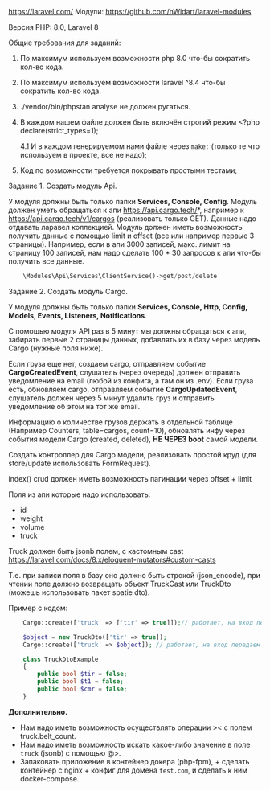 https://laravel.com/
Модули: https://github.com/nWidart/laravel-modules

Версия PHP: 8.0, Laravel 8

Общие требования для заданий:

1. По максимум используем возможности php 8.0 что-бы сократить кол-во кода.
2. По максимум используем возможности laravel ^8.4 что-бы сократить кол-во кода.
3. ./vendor/bin/phpstan analyse не должен ругаться.
4. В каждом нашем файле должен быть включён строгий режим <?php declare(strict_types=1);

   4.1 И в каждом генерируемом нами файле через ``make:`` (только те что используем в проекте, все не надо);
5. Код по возможности требуется покрывать простыми тестами;

Задание 1. Создать модуль Api.

У модуля должны быть только папки **Services, Console, Config**. Модуль должен уметь
обращаться к апи https://api.cargo.tech/*, например к https://api.cargo.tech/v1/cargos (реализовать только GET).
Данные надо отдавать ларавел коллекцией.
Модуль должен иметь возможность получить данные с помощью limit и offset (все или например первые 3 страницы).
Например, если в апи 3000 записей, макс. лимит на страницу 100 записей, нам надо сделать 100 * 30 запросов к апи что-бы получить все данные.

```php
    \Modules\Api\Services\ClientService()->get/post/delete
```

Задание 2. Создать модуль Cargo.

У модуля должны быть только папки **Services, Console, Http, Config, Models, Events, Listeners, Notifications**.

С помощью модуля API раз в 5 минут мы должны обращаться к апи, забирать первые 2 страницы данных, добавлять их в базу
через модель Cargo (нужные поля ниже).

Если груза еще нет, создаем cargo, отправляем событие **CargoCreatedEvent**, слушатель (через очередь) должен отправить уведомление на email (любой из конфига, а там он из .env).
Если груза есть, обновляем cargo, отправляем событие **CargoUpdatedEvent**, слушатель должен через 5 минут удалить груз и отправить уведомление об этом на тот же email.

Информацию о количестве грузов держать в отдельной таблице (Например Counters, table=cargos, count=10),
обновлять инфу через события модели Cargo (created, deleted), **НЕ ЧЕРЕЗ boot** самой модели.

Создать контроллер для Cargo модели, реализовать простой круд (для store/update использовать FormRequest).

index() crud должен иметь возможность пагинации через offset + limit

Поля из апи которые надо использовать:


- id
- weight
- volume
- truck


Truck должен быть jsonb полем, с кастомным cast https://laravel.com/docs/8.x/eloquent-mutators#custom-casts

Т.е. при записи поля в базу оно должно быть строкой (json_encode),
при чтении поле должно возвращать объект TruckCast или TruckDto (можешь использовать пакет spatie dto).

Пример с кодом:

```php
    Cargo::create(['truck' => ['tir' => true]]);// работает, на вход передаем массив, сеттер должен учесть это

    $object = new TruckDto(['tir' => true]);
    Cargo::create(['truck' => $object]); // работает, на вход передаем объект

    class TruckDtoExample
    {
		public bool $tir = false;
		public bool $t1 = false;
		public bool $cmr = false;
    }
```

**Дополнительно.**

- Нам надо иметь возможность осуществлять операции >< с полем truck.belt_count.
- Нам надо иметь возможность искать какое-либо значение в поле ``truck`` (jsonb) с помощью @>.
- Запаковать приложение в контейнер докера (php-fpm), + сделать контейнер с nginx + конфиг для домена ``test.com``, и сделать к ним docker-compose.
